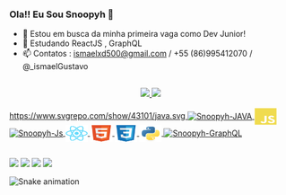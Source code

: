 ### Ola!! Eu Sou Snoopyh 👋

- 🔭 Estou em busca da minha primeira vaga como Dev Junior!
- 🌱 Estudando ReactJS , GraphQL 
- 📫 Contatos : ismaelxd500@gmail.com / +55 (86)995412070 / @_ismaelGustavo

##

<div align="center">
  <a href="https://github.com/Snoopyh">
  <img height="180em" src="https://github-readme-stats.vercel.app/api?username=Snoopyh&show_icons=true&theme=aura&include_all_commits=true&count_private=true"/>
  <img height="180em" src="https://github-readme-stats.vercel.app/api/top-langs/?username=Snoopyh&layout=compact&langs_count=7&theme=aura"/>
</div>



<div style="display: inline_block"><br>
  https://www.svgrepo.com/show/43101/java.svg
  <img align="center" alt="Snoopyh-JAVA" height="30" width="40" src="https://www.svgrepo.com/show/184143/java.svg">
  <img align="center" alt="Snoopyh-Ts" height="30" width="40" src="https://raw.githubusercontent.com/devicons/devicon/master/icons/javascript/javascript-plain.svg">
  <img align="center" alt="Snoopyh-Js" height="30" width="40" src="https://cdn.jsdelivr.net/gh/devicons/devicon/icons/typescript/typescript-original.svg">
  <img align="center" alt="Snoopyh-React" height="30" width="40" src="https://raw.githubusercontent.com/devicons/devicon/master/icons/react/react-original.svg">
  <img align="center" alt="Snoopyh-HTML" height="30" width="40" src="https://raw.githubusercontent.com/devicons/devicon/master/icons/html5/html5-original.svg">
  <img align="center" alt="Snoopyh-CSS" height="30" width="40" src="https://raw.githubusercontent.com/devicons/devicon/master/icons/css3/css3-original.svg">
  <img align="center" alt="Snoopyh-Python" height="30" width="40" src="https://raw.githubusercontent.com/devicons/devicon/master/icons/python/python-original.svg">
  <img align="center" alt="Snoopyh-GraphQL" height="30" width="40" src="https://cdn.jsdelivr.net/gh/devicons/devicon/icons/graphql/graphql-plain-wordmark.svg">


##

  <div> 

  <a href="https://www.instagram.com/_ismaelgustavo/" target="_blank"><img src="https://img.shields.io/badge/-Instagram-%23E4405F?style=for-the-badge&logo=instagram&logoColor=white" target="_blank"></a>
 	<a href="https://www.twitch.tv/SnoopyhDev" target="_blank"><img src="https://img.shields.io/badge/Twitch-9146FF?style=for-the-badge&logo=twitch&logoColor=white" target="_blank"></a>
  <a href = "mailto:ismaelxd500@gmail.com"><img src="https://img.shields.io/badge/-Gmail-%23333?style=for-the-badge&logo=gmail&logoColor=white" target="_blank"></a>
  <a href="https://www.linkedin.com/in/ismael-gustavo-da-silva-a9a57b20a/" target="_blank"><img src="https://img.shields.io/badge/-LinkedIn-%230077B5?style=for-the-badge&logo=linkedin&logoColor=white" target="_blank"></a> 
 
  ![Snake animation](https://github.com/Snoopyh/Snoopyh/blob/output/github-contribution-grid-snake.svg)
 
</div>
